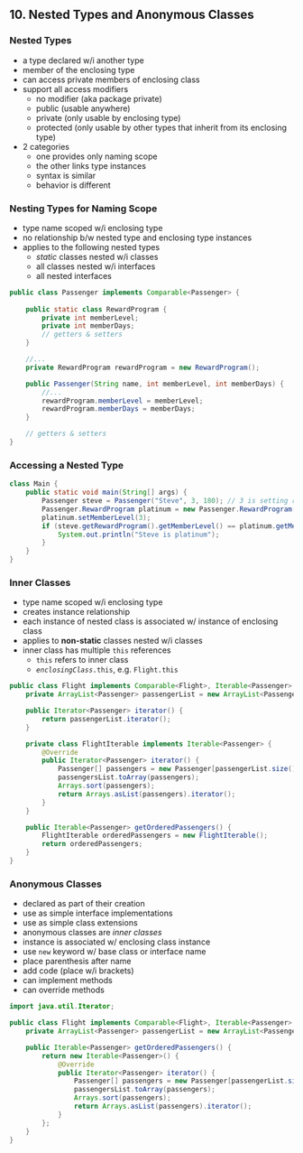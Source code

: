 ## 10. Nested Types and Anonymous Classes

### Nested Types

- a type declared w/i another type
- member of the enclosing type
- can access private members of enclosing class
- support all access modifiers
    - no modifier (aka package private)
    - public (usable anywhere)
    - private (only usable by enclosing type)
    - protected (only usable by other types that inherit from its enclosing type)
- 2 categories
    - one provides only naming scope
    - the other links type instances
    - syntax is similar
    - behavior is different

### Nesting Types for Naming Scope

- type name scoped w/i enclosing type
- no relationship b/w nested type and enclosing type instances
- applies to the following nested types
    - _static_ classes nested w/i classes
    - all classes nested w/i interfaces
    - all nested interfaces

```java
public class Passenger implements Comparable<Passenger> {
    
    public static class RewardProgram {
        private int memberLevel;
        private int memberDays;
        // getters & setters
    }

    //...
    private RewardProgram rewardProgram = new RewardProgram();

    public Passenger(String name, int memberLevel, int memberDays) {
        //...
        rewardProgram.memberLevel = memberLevel;
        rewardProgram.memberDays = memberDays;
    }

    // getters & setters
}
```

### Accessing a Nested Type

```java
class Main {
    public static void main(String[] args) {
        Passenger steve = Passenger("Steve", 3, 180); // 3 is setting reward program member level for Steve
        Passenger.RewardProgram platinum = new Passenger.RewardProgram();
        platinum.setMemberLevel(3);
        if (steve.getRewardProgram().getMemberLevel() == platinum.getMemberLevel()) {
            System.out.println("Steve is platinum");
        }
    }
}
```

### Inner Classes

- type name scoped w/i enclosing type
- creates instance relationship
- each instance of nested class is associated w/ instance of enclosing class
- applies to **non-static** classes nested w/i classes
- inner class has multiple `this` references
    - `this` refers to inner class
    - _`enclosingClass`_`.this`, e.g. `Flight.this`

```java
public class Flight implements Comparable<Flight>, Iterable<Passenger> {
    private ArrayList<Passenger> passengerList = new ArrayList<Passenger>();

    public Iterator<Passenger> iterator() {
        return passengerList.iterator();
    }

    private class FlightIterable implements Iterable<Passenger> {
        @Override
        public Iterator<Passenger> iterator() {
            Passenger[] passengers = new Passenger[passengerList.size()]; // can reference members of enclosing class
            passengersList.toArray(passengers);
            Arrays.sort(passengers);
            return Arrays.asList(passengers).iterator();
        }
    }

    public Iterable<Passenger> getOrderedPassengers() {
        FlightIterable orderedPassengers = new FlightIterable();
        return orderedPassengers;
    }
}
```

### Anonymous Classes

- declared as part of their creation
- use as simple interface implementations
- use as simple class extensions
- anonymous classes are _inner classes_
- instance is associated w/ enclosing class instance
- use `new` keyword w/ base class or interface name
- place parenthesis after name
- add code (place w/i brackets)
- can implement methods
- can override methods

```java
import java.util.Iterator;

public class Flight implements Comparable<Flight>, Iterable<Passenger> {
    private ArrayList<Passenger> passengerList = new ArrayList<Passenger>();

    public Iterable<Passenger> getOrderedPassengers() {
        return new Iterable<Passenger>() {
            @Override
            public Iterator<Passenger> iterator() {
                Passenger[] passengers = new Passenger[passengerList.size()]; // can reference members of enclosing class
                passengersList.toArray(passengers);
                Arrays.sort(passengers);
                return Arrays.asList(passengers).iterator();
            }
        };
    }
}
```
